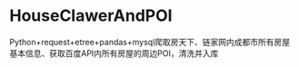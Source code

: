 # HouseClawerAndPOI
Python+request+etree+pandas+mysql爬取房天下、链家网内成都市所有房屋基本信息、获取百度API内所有房屋的周边POI，清洗并入库
